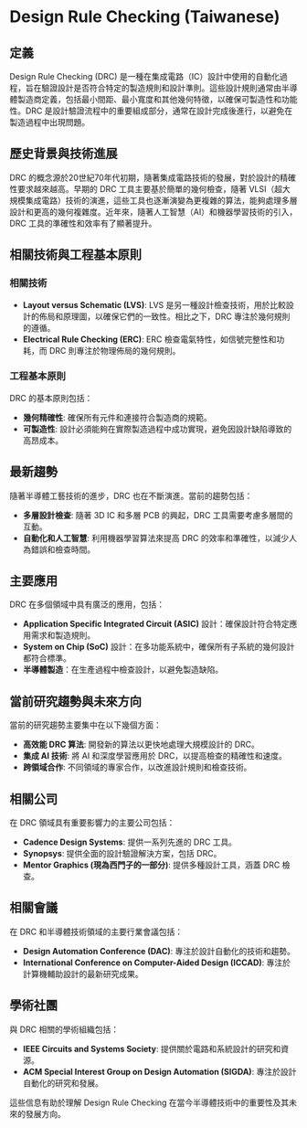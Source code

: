 # Design Rule Checking (Taiwanese)

## 定義
Design Rule Checking (DRC) 是一種在集成電路（IC）設計中使用的自動化過程，旨在驗證設計是否符合特定的製造規則和設計準則。這些設計規則通常由半導體製造商定義，包括最小間距、最小寬度和其他幾何特徵，以確保可製造性和功能性。DRC 是設計驗證流程中的重要組成部分，通常在設計完成後進行，以避免在製造過程中出現問題。

## 歷史背景與技術進展
DRC 的概念源於20世紀70年代初期，隨著集成電路技術的發展，對於設計的精確性要求越來越高。早期的 DRC 工具主要基於簡單的幾何檢查，隨著 VLSI（超大規模集成電路）技術的演進，這些工具也逐漸演變為更複雜的算法，能夠處理多層設計和更高的幾何複雜度。近年來，隨著人工智慧（AI）和機器學習技術的引入，DRC 工具的準確性和效率有了顯著提升。

## 相關技術與工程基本原則

### 相關技術
- **Layout versus Schematic (LVS)**: LVS 是另一種設計檢查技術，用於比較設計的佈局和原理圖，以確保它們的一致性。相比之下，DRC 專注於幾何規則的遵循。
- **Electrical Rule Checking (ERC)**: ERC 檢查電氣特性，如信號完整性和功耗，而 DRC 則專注於物理佈局的幾何規則。

### 工程基本原則
DRC 的基本原則包括：
- **幾何精確性**: 確保所有元件和連接符合製造商的規範。
- **可製造性**: 設計必須能夠在實際製造過程中成功實現，避免因設計缺陷導致的高昂成本。

## 最新趨勢
隨著半導體工藝技術的進步，DRC 也在不斷演進。當前的趨勢包括：
- **多層設計檢查**: 隨著 3D IC 和多層 PCB 的興起，DRC 工具需要考慮多層間的互動。
- **自動化和人工智慧**: 利用機器學習算法來提高 DRC 的效率和準確性，以減少人為錯誤和檢查時間。

## 主要應用
DRC 在多個領域中具有廣泛的應用，包括：
- **Application Specific Integrated Circuit (ASIC)** 設計：確保設計符合特定應用需求和製造規則。
- **System on Chip (SoC)** 設計：在多功能系統中，確保所有子系統的幾何設計都符合標準。
- **半導體製造**：在生產過程中檢查設計，以避免製造缺陷。

## 當前研究趨勢與未來方向
當前的研究趨勢主要集中在以下幾個方面：
- **高效能 DRC 算法**: 開發新的算法以更快地處理大規模設計的 DRC。
- **集成 AI 技術**: 將 AI 和深度學習應用於 DRC，以提高檢查的精確性和速度。
- **跨領域合作**: 不同領域的專家合作，以改進設計規則和檢查技術。

## 相關公司
在 DRC 領域具有重要影響力的主要公司包括：
- **Cadence Design Systems**: 提供一系列先進的 DRC 工具。
- **Synopsys**: 提供全面的設計驗證解決方案，包括 DRC。
- **Mentor Graphics (現為西門子的一部分)**: 提供多種設計工具，涵蓋 DRC 檢查。

## 相關會議
在 DRC 和半導體技術領域的主要行業會議包括：
- **Design Automation Conference (DAC)**: 專注於設計自動化的技術和趨勢。
- **International Conference on Computer-Aided Design (ICCAD)**: 專注於計算機輔助設計的最新研究成果。

## 學術社團
與 DRC 相關的學術組織包括：
- **IEEE Circuits and Systems Society**: 提供關於電路和系統設計的研究和資源。
- **ACM Special Interest Group on Design Automation (SIGDA)**: 專注於設計自動化的研究和發展。

這些信息有助於理解 Design Rule Checking 在當今半導體技術中的重要性及其未來的發展方向。